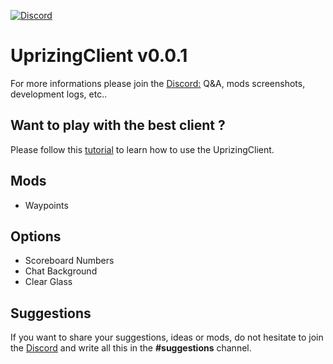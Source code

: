[discord-invite]: https://discord.gg/FeFhNYZ
[ ![Discord](https://discordapp.com/api/guilds/450050374246858782/widget.png) ][discord-invite]

# UprizingClient v0.0.1
For more informations please join the [Discord:](https://discord.gg/FeFhNYZ) Q&A, mods screenshots, development logs, etc..

## Want to play with the best client ?
Please follow this [tutorial](https://github.com/Stawlker/UprizingClient/wiki/How-to-play-%3F) to learn how to use the UprizingClient.

## Mods
- Waypoints

## Options
- Scoreboard Numbers
- Chat Background
- Clear Glass

## Suggestions
If you want to share your suggestions, ideas or mods, do not hesitate to join the [Discord](https://discord.gg/FeFhNYZ) and write all this in the **#suggestions** channel.
